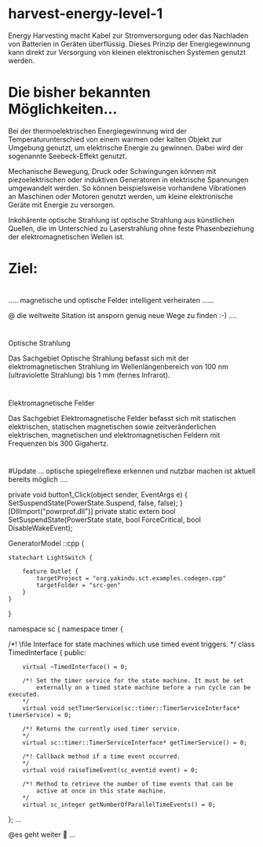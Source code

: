 # harvest-energy-level-1

Energy Harvesting macht Kabel zur Stromversorgung oder das Nachladen von Batterien in Geräten überflüssig. Dieses Prinzip der Energiegewinnung kann direkt zur Versorgung von kleinen elektronischen Systemen genutzt werden.

# Die bisher bekannten Möglichkeiten...

Bei der thermoelektrischen Energiegewinnung wird der Temperaturunterschied von einem warmen oder kalten Objekt zur Umgebung genutzt, um elektrische Energie zu gewinnen. Dabei wird der sogenannte Seebeck-Effekt genutzt.

Mechanische Bewegung, Druck oder Schwingungen können mit piezoelektrischen oder induktiven Generatoren in elektrische Spannungen umgewandelt werden. So können beispielsweise vorhandene Vibrationen an Maschinen oder Motoren genutzt werden, um kleine elektronische Geräte mit Energie zu versorgen.

Inkohärente optische Strahlung ist optische Strahlung aus künstlichen Quellen, die im Unterschied zu Laserstrahlung ohne feste Phasenbeziehung der elektromagnetischen Wellen ist.


# Ziel:
#
..... magnetische und optische Felder intelligent verheiraten ......

@ die weltweite Sitation ist ansporn genug neue Wege zu finden :-) ....



#
Optische Strahlung

Das Sachgebiet Optische Strahlung befasst sich mit der elektromagnetischen Strahlung im Wellenlängenbereich von 100 nm (ultraviolette Strahlung) bis 1 mm (fernes Infrarot).
#
Elektromagnetische Felder

Das Sachgebiet Elektromagnetische Felder befasst sich mit statischen elektrischen, statischen magnetischen sowie zeitveränderlichen elektrischen, magnetischen und elektromagnetischen Feldern mit Frequenzen bis 300 Gigahertz.
#


#Update ...
optische spiegelreflexe erkennen und nutzbar machen ist aktuell bereits möglich ....  

private void button1_Click(object sender, EventArgs e)
{
    SetSuspendState(PowerState.Suspend, false, false);
}
[DllImport("powrprof.dll")]
private static extern bool SetSuspendState(PowerState state, bool ForceCritical, bool DisableWakeEvent);

GeneratorModel ::cpp {

	statechart LightSwitch {

		feature Outlet {
			targetProject = "org.yakindu.sct.examples.codegen.cpp"
			targetFolder = "src-gen"
		}
	}
}


namespace sc {
namespace timer {

/*! \file Interface for state machines which use timed event triggers.
*/
class TimedInterface {
	public:
	
		virtual ~TimedInterface() = 0;
		
		/*! Set the timer service for the state machine. It must be set
		    externally on a timed state machine before a run cycle can be executed.
		*/
		virtual void setTimerService(sc::timer::TimerServiceInterface* timerService) = 0;
		
		/*! Returns the currently used timer service.
		*/
		virtual sc::timer::TimerServiceInterface* getTimerService() = 0;
		
		/*! Callback method if a time event occurred.
		*/
		virtual void raiseTimeEvent(sc_eventid event) = 0;
		
		/*! Method to retrieve the number of time events that can be 
			active at once in this state machine.
		*/
		virtual sc_integer getNumberOfParallelTimeEvents() = 0;
};
...

@es geht weiter 🦖 ...
